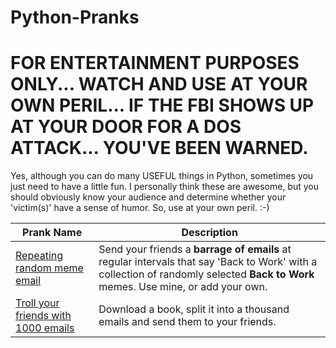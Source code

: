 # Python-Pranks
# FOR ENTERTAINMENT PURPOSES ONLY... WATCH AND USE AT YOUR OWN PERIL... IF THE FBI SHOWS UP AT YOUR DOOR FOR A DOS ATTACK... YOU'VE BEEN WARNED. 


Yes, although you can do many USEFUL things in Python, sometimes you just need to have a little fun. I personally think these are awesome, but you should obviously know your audience and determine whether your 'victim(s)' have a sense of humor. So, use at your own peril. :-)

|Prank Name | Description|
|---|---|
|[Repeating random meme email](https://github.com/israel-dryer/Python-Pranks/blob/master/Troll-Email-Random-Meme/troll-email-random-meme.ipynb)| Send your friends a **barrage of emails** at regular intervals that say 'Back to Work' with a collection of randomly selected **Back to Work** memes. Use mine, or add your own.|
|[Troll your friends with 1000 emails](https://github.com/israel-dryer/Python-Pranks/blob/master/Troll-1000-Emails-Book/troll-1000-email-book.ipynb)| Download a book, split it into a thousand emails and send them to your friends.|

